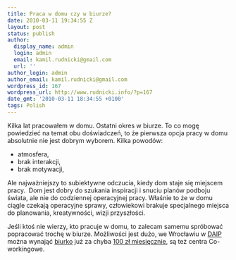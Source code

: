 ```yaml
---
title: Praca w domu czy w biurze?
date: 2010-03-11 19:34:55 Z
layout: post
status: publish
author:
  display_name: admin
  login: admin
  email: kamil.rudnicki@gmail.com
  url: ''
author_login: admin
author_email: kamil.rudnicki@gmail.com
wordpress_id: 167
wordpress_url: http://www.rudnicki.info/?p=167
date_gmt: '2010-03-11 18:34:55 +0100'
tags: Polish
---
```


<p>Kilka lat pracowałem w domu. Ostatni okres w biurze. To co mogę powiedzieć na temat obu doświadczeń, to że pierwsza opcja pracy w domu absolutnie nie jest dobrym wyborem. Kilka powodów:</p>
<ul>
<li>atmosfera,</li>
<li>brak interakcji,</li>
<li>brak motywacji,</li>
</ul>
<p>Ale najważniejszy to subiektywne odczucia, kiedy dom staje się miejscem pracy.  Dom jest dobry do szukania inspiracji i snuciu planów podboju świata, ale nie do codziennej operacyjnej pracy. Właśnie to że w domu ciągle czekają operacyjne sprawy, człowiekowi brakuje specjalnego miejsca do planowania, kreatywności, wizji przyszłości.</p>
<p>Jeśli ktoś nie wierzy, kto pracuje w domu, to zalecam samemu spróbować popracować trochę w biurze. Możliwości jest dużo, we Wrocławiu w <a href="http://www.technologpark.pl/sub.php?p=76&amp;lng=pl">DAIP</a> można wynająć <a href="http://www.technologpark.pl/sub.php?p=76&amp;lng=pl">biurko</a> już za chyba <a href="http://www.technologpark.pl/files/download/d_1233819574.doc">100 zł miesięcznie</a>, są też centra Co-workingowe.</p>
